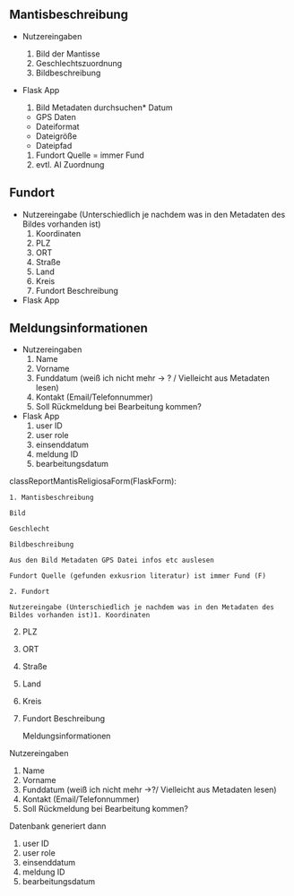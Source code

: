 ## Mantisbeschreibung

* Nutzereingaben

  1. Bild der Mantisse
  2. Geschlechtszuordnung
  3. Bildbeschreibung
* Flask App

  1. Bild Metadaten durchsuchen* Datum

  * GPS Daten
  * Dateiformat
  * Dateigröße
  * Dateipfad

  1. Fundort Quelle = immer Fund
  2. evtl. AI Zuordnung

## Fundort

* Nutzereingabe (Unterschiedlich je nachdem was in den Metadaten des Bildes vorhanden ist)
  1. Koordinaten
  2. PLZ
  3. ORT
  4. Straße
  5. Land
  6. Kreis
  7. Fundort Beschreibung
* Flask App


## Meldungsinformationen

* Nutzereingaben
  1. Name
  2. Vorname
  3. Funddatum (weiß ich nicht mehr -> ? / Vielleicht aus Metadaten lesen)
  4. Kontakt (Email/Telefonnummer)
  5. Soll Rückmeldung bei Bearbeitung kommen?
* Flask App
  1. user ID
  2. user role
  3. einsenddatum
  4. meldung ID
  5. bearbeitungsdatum




classReportMantisReligiosaForm(FlaskForm):

    1. Mantisbeschreibung

    Bild

    Geschlecht

    Bildbeschreibung

    Aus den Bild Metadaten GPS Datei infos etc auslesen

    Fundort Quelle (gefunden exkusrion literatur) ist immer Fund (F)

    2. Fundort

    Nutzereingabe (Unterschiedlich je nachdem was in den Metadaten des Bildes vorhanden ist)1. Koordinaten

2. PLZ
3. ORT
4. Straße
5. Land
6. Kreis
7. Fundort Beschreibung

   Meldungsinformationen

Nutzereingaben

1. Name
2. Vorname
3. Funddatum (weiß ich nicht mehr ->?/ Vielleicht aus Metadaten lesen)
4. Kontakt (Email/Telefonnummer)
5. Soll Rückmeldung bei Bearbeitung kommen?

  Datenbank generiert dann

1. user ID
2. user role
3. einsenddatum
4. meldung ID
5. bearbeitungsdatum
